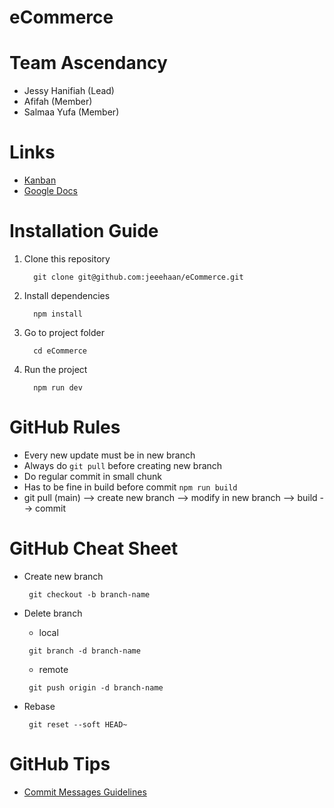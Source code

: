 # eCommerce

# Team Ascendancy

- Jessy Hanifiah (Lead)
- Afifah (Member)
- Salmaa Yufa (Member)

# Links

- <a href="https://github.com/users/jeeehaan/projects/3/views/1" target="_blank">Kanban</a>
- <a href="https://docs.google.com/document/d/1l43mcO0kpFOdkhpxZPnfmMSRaU5Ak_D58anmCMXgAeM/edit?usp=sharing" target="_blank">Google Docs</a>

# Installation Guide

1. Clone this repository
   ```shell
     git clone git@github.com:jeeehaan/eCommerce.git
   ```
2. Install dependencies
   ```shell
     npm install
   ```
3. Go to project folder
   ```shell
     cd eCommerce
   ```
4. Run the project
   ```shell
     npm run dev
   ```

# GitHub Rules

- Every new update must be in new branch
- Always do `git pull` before creating new branch
- Do regular commit in small chunk
- Has to be fine in build before commit `npm run build`
- git pull (main) --> create new branch --> modify in new branch --> build --> commit

# GitHub Cheat Sheet

- Create new branch

  ```shell
   git checkout -b branch-name
  ```

- Delete branch

  - local

  ```shell
   git branch -d branch-name
  ```

  - remote

  ```shell
   git push origin -d branch-name
  ```

- Rebase
  ```shell
   git reset --soft HEAD~
  ```

# GitHub Tips

- <a href="https://gist.github.com/nyancodeid/63f19941c81252bb0cca9c14497cf9f7" target="_blank">Commit Messages Guidelines</a>
